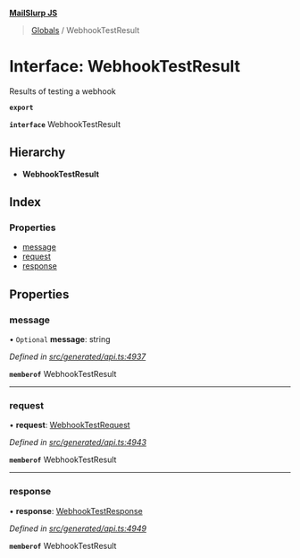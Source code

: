 **[MailSlurp JS](../README.md)**

> [Globals](../README.md) / WebhookTestResult

# Interface: WebhookTestResult

Results of testing a webhook

**`export`** 

**`interface`** WebhookTestResult

## Hierarchy

* **WebhookTestResult**

## Index

### Properties

* [message](webhooktestresult.md#message)
* [request](webhooktestresult.md#request)
* [response](webhooktestresult.md#response)

## Properties

### message

• `Optional` **message**: string

*Defined in [src/generated/api.ts:4937](https://github.com/mailslurp/mailslurp-client/blob/6b679b8/src/generated/api.ts#L4937)*

**`memberof`** WebhookTestResult

___

### request

•  **request**: [WebhookTestRequest](../modules/webhooktestrequest.md)

*Defined in [src/generated/api.ts:4943](https://github.com/mailslurp/mailslurp-client/blob/6b679b8/src/generated/api.ts#L4943)*

**`memberof`** WebhookTestResult

___

### response

•  **response**: [WebhookTestResponse](webhooktestresponse.md)

*Defined in [src/generated/api.ts:4949](https://github.com/mailslurp/mailslurp-client/blob/6b679b8/src/generated/api.ts#L4949)*

**`memberof`** WebhookTestResult
